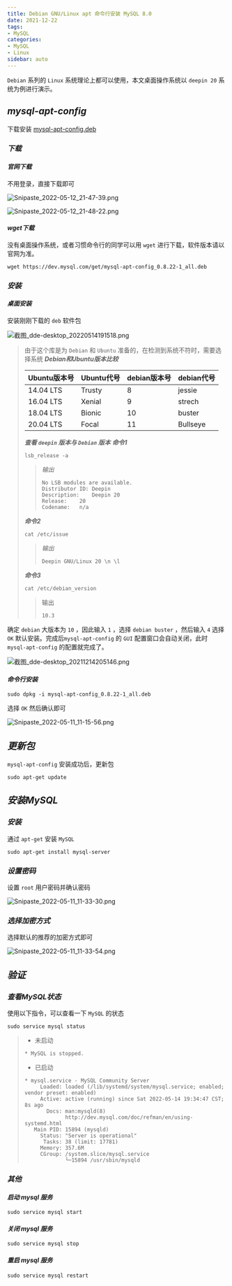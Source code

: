 ```yaml
---
title: Debian GNU/Linux apt 命令行安装 MySQL 8.0
date: 2021-12-22
tags:
- MySQL
categories:
- MySQL
- Linux
sidebar: auto
---
```


`Debian` 系列的 `Linux` 系统理论上都可以使用，本文桌面操作系统以 `deepin 20` 系统为例进行演示。

## ***mysql-apt-config***

下载安装 [mysql-apt-config.deb](https://dev.mysql.com/downloads/repo/apt/)

### ***下载***

#### ***官网下载***

不用登录，直接下载即可

![Snipaste_2022-05-12_21-47-39.png](https://s2.loli.net/2022/05/12/AkRYf3UuP65wZvb.png)

![Snipaste_2022-05-12_21-48-22.png](https://s2.loli.net/2022/05/12/JnX8C1kiDpIwN5j.png)

#### ***wget下载***

没有桌面操作系统，或者习惯命令行的同学可以用 `wget` 进行下载，软件版本请以官网为准。

```shell
wget https://dev.mysql.com/get/mysql-apt-config_0.8.22-1_all.deb
```

### ***安装***

#### ***桌面安装***

安装刚刚下载的 `deb` 软件包

![截图_dde-desktop_20220514191518.png](https://s2.loli.net/2022/05/14/eYWjNHJbUqgXTxZ.png)

> 由于这个库是为 `Debian` 和 `Ubuntu` 准备的，在检测到系统不符时，需要选择系统
> ***Debian和Ubuntu版本比较***
>
> | Ubuntu版本号 | Ubuntu代号 | debian版本号 | debian代号 |
> | :-- | --- | --- | --- |
> | 14.04 LTS | Trusty         | 8 | jessie |
> | 16.04 LTS | Xenial | 9 | strech |
> | 18.04 LTS | Bionic | 10 | buster |
> | 20.04 LTS | Focal | 11 | Bullseye |
>
> ***查看 `deepin` 版本与 `Debian` 版本***
> ***命令1***
>
> ```shell
> lsb_release -a
> ```
>
> > *输出*
> >
> > ```shell
> > No LSB modules are available.
> > Distributor ID:	Deepin
> > Description:	Deepin 20
> > Release:	20
> > Codename:	n/a
> > ```
>
> ***命令2***
> ```shell
> cat /etc/issue
> ```
> > *输出*
> > ```shell
> > Deepin GNU/Linux 20 \n \l
> > ```
>
> ***命令3***
>
> ```shell
> cat /etc/debian_version
> ```
> > 输出
> > ```shell
> > 10.3
> > ```

确定 `debian` 大版本为 `10` ，因此输入 `1` ，选择 `debian buster` ，然后输入 `4` 选择 `OK` 默认安装。完成后`mysql-apt-config` 的 `GUI` 配置窗口会自动关闭，此时 `mysql-apt-config` 的配置就完成了。

![截图_dde-desktop_20211214205146.png](https://s2.loli.net/2022/05/12/VzlYh6wrZR27Jyk.png)


#### ***命令行安装***

```shell
sudo dpkg -i mysql-apt-config_0.8.22-1_all.deb
```

选择 `OK` 然后确认即可

![Snipaste_2022-05-11_11-15-56.png](https://s2.loli.net/2022/05/12/x5f621jwIpFm3Kl.png)

## ***更新包***

`mysql-apt-config` 安装成功后，更新包

```shell
sudo apt-get update
```

## ***安装MySQL***

### ***安装***

通过 `apt-get` 安装 `MySQL`

```shell
sudo apt-get install mysql-server
```

### ***设置密码***

设置 `root` 用户密码并确认密码

![Snipaste_2022-05-11_11-33-30.png](https://s2.loli.net/2022/05/12/SQcw1y8mNlXjsdu.png)

### ***选择加密方式***

选择默认的推荐的加密方式即可

![Snipaste_2022-05-11_11-33-54.png](https://s2.loli.net/2022/05/12/yGdvmZMHKNBEDLf.png)

## ***验证***

### ***查看MySQL状态***

使用以下指令，可以查看一下 `MySQL` 的状态

```shell
sudo service mysql status
```

> - 未启动
> ```shell
> * MySQL is stopped.
> ```
> - 已启动
> ```shell
> * mysql.service - MySQL Community Server
>      Loaded: loaded (/lib/systemd/system/mysql.service; enabled; vendor preset: enabled)
>      Active: active (running) since Sat 2022-05-14 19:34:47 CST; 8s ago
>        Docs: man:mysqld(8)
>              http://dev.mysql.com/doc/refman/en/using-systemd.html
>    Main PID: 15894 (mysqld)
>      Status: "Server is operational"
>       Tasks: 38 (limit: 17781)
>      Memory: 357.6M
>      CGroup: /system.slice/mysql.service
>              └─15894 /usr/sbin/mysqld
> ```


### ***其他***

#### ***启动 mysql 服务***

```shell
sudo service mysql start
```

#### ***关闭 mysql 服务***

```shell
sudo service mysql stop
```

#### ***重启 mysql 服务***

```shell
sudo service mysql restart
```


